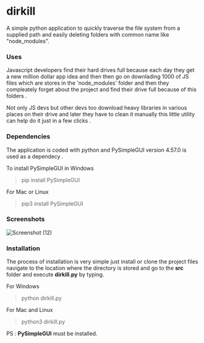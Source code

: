 # dirkill
A simple python application to quickly traverse the file system from a supplied path and easily deleting folders with common name like "node_modules".

### Uses
Javascript developers find their hard drives full because each day they get a new million dollar app idea and then then go on downlading 1000 of JS files which are stores in the 'node_modules' folder and then they compleately forget about the project and find their drive full because of this folders .   

Not only JS devs but other devs too download heavy libraries in various places on their drive and later they have to clean it manually this little utility can help do it just in a few clicks .

### Dependencies

The application is coded with python and PySimpleGUI version 4.57.0 is used as a dependecy .

To install PySimpleGUI in Windows

   > pip install PySimpleGUI

For Mac or Linux

  > pip3 install PySimpleGUI

### Screenshots
![Screenshot (12)](https://user-images.githubusercontent.com/99042379/161427044-4abb5808-cbff-44cd-8c78-43830b06b2ce.png)

### Installation
The process of installation is very simple just install or clone the project files navigate to the location where the directory is stored and go to the **src** folder and execute **dirkill.py** by typing.
 
For Windows

  > python dirkill.py

For Mac and Linux
  > python3 dirkill.py

PS : **PySimpleGUI** must be installed.
